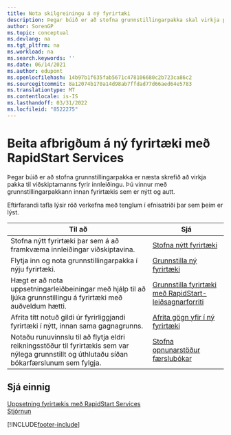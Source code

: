 ```yaml
---
title: Nota skilgreiningu á ný fyrirtæki
description: Þegar búið er að stofna grunnstillingarpakka skal virkja pakka til viðskiptamanns fyrir innleiðingu. Afbrigðið er notað með nýju tómu fyrirtæki ef það er notað RapidStart Services.
author: SorenGP
ms.topic: conceptual
ms.devlang: na
ms.tgt_pltfrm: na
ms.workload: na
ms.search.keywords: ''
ms.date: 06/14/2021
ms.author: edupont
ms.openlocfilehash: 14b97b1f635fab5671c478106680c2b723ca86c2
ms.sourcegitcommit: 8a12074b170a14d98ab7ffdad77d66aed64e5783
ms.translationtype: MT
ms.contentlocale: is-IS
ms.lasthandoff: 03/31/2022
ms.locfileid: "8522275"
---
```

# <a name="apply-configurations-to-new-companies-with-rapidstart-services"></a>Beita afbrigðum á ný fyrirtæki með RapidStart Services
Þegar búið er að stofna grunnstillingarpakka er næsta skrefið að virkja pakka til viðskiptamanns fyrir innleiðingu. Þú vinnur með grunnstillingarpakkann innan fyrirtækis sem er nýtt og autt.  

 Eftirfarandi tafla lýsir röð verkefna með tenglum í efnisatriði þar sem þeim er lýst.

|**Til að**|**Sjá**|  
|------------|-------------|  
|Stofna nýtt fyrirtæki þar sem á að framkvæma innleiðingar viðskiptavina.|[Stofna nýtt fyrirtæki](admin-how-to-create-a-new-company.md)|  
|Flytja inn og nota grunnstillingarpakka í nýju fyrirtæki.|[Grunnstilla ný fyrirtæki](admin-how-to-configure-new-companies.md)|  
|Hægt er að nota uppsetningarleiðbeiningar með hjálp til að ljúka grunnstillingu á fyrirtæki með auðveldum hætti.|[Grunnstilla fyrirtæki með RapidStart-leiðsagnarforriti](admin-how-to-configure-a-company-with-the-rapidstart-wizard.md)|
|Afrita títt notuð gildi úr fyrirliggjandi fyrirtæki í nýtt, innan sama gagnagrunns.|[Afrita gögn yfir í ný fyrirtæki](admin-how-to-copy-data-to-new-companies.md)|  
|Notaðu runuvinnslu til að flytja eldri reikningsstöður til fyrirtækis sem var nýlega grunnstillt og úthlutaðu síðan bókarfærslunum sem fylgja.|[Stofna opnunarstöður færslubókar](admin-how-to-create-journal-opening-balances.md)|  

## <a name="see-also"></a>Sjá einnig  
[Uppsetning fyrirtækis með RapidStart Services](admin-set-up-a-company-with-rapidstart.md)  
[Stjórnun](admin-setup-and-administration.md)


[!INCLUDE[footer-include](includes/footer-banner.md)]